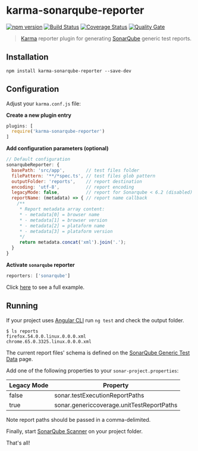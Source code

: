 # karma-sonarqube-reporter
[![npm version](https://img.shields.io/npm/v/karma-sonarqube-reporter.svg?style=round-square)](https://www.npmjs.com/package/karma-sonarqube-reporter)
[![Build Status](https://travis-ci.org/fadc80/karma-sonarqube-reporter.svg?branch=master)](https://travis-ci.org/fadc80/karma-sonarqube-reporter)
[![Coverage Status](https://coveralls.io/repos/github/fadc80/karma-sonarqube-reporter/badge.svg?branch=master)](https://coveralls.io/github/fadc80/karma-sonarqube-reporter?branch=master)
[![Quality Gate](https://sonarcloud.io/api/project_badges/measure?project=karma-sonarqube-reporter&metric=alert_status)](https://sonarcloud.io/dashboard/index/karma-sonarqube-reporter)
> [Karma][1] reporter plugin for generating [SonarQube][2] generic test reports.

## Installation

`npm install karma-sonarqube-reporter --save-dev`

## Configuration

Adjust your `karma.conf.js` file:

**Create a new plugin entry**

```typescript
plugins: [
  require('karma-sonarqube-reporter')
]
```

**Add configuration parameters (optional)**

```javascript
// Default configuration
sonarqubeReporter: {
  basePath: 'src/app',        // test files folder
  filePattern: '**/*spec.ts', // test files glob pattern
  outputFolder: 'reports',    // report destination
  encoding: 'utf-8',          // report encoding
  legacyMode: false,          // report for Sonarqube < 6.2 (disabled)
  reportName: (metadata) => { // report name callback
    /**
     * Report metadata array content:
     * - metadata[0] = browser name
     * - metadata[1] = browser version
     * - metadata[2] = plataform name
     * - metadata[3] = plataform version
     */
     return metadata.concat('xml').join('.');
  }
}
```

**Activate `sonarqube` reporter**

```typescript
reporters: ['sonarqube']
```

Click [here][3] to see a full example.

## Running

If your project uses [Angular CLI][4] run `ng test` and check the output folder.

```command
$ ls reports
firefox.54.0.0.linux.0.0.0.xml
chrome.65.0.3325.linux.0.0.0.xml
```

The current report files' schema is defined on the [SonarQube Generic Test Data][5] page.

Add one of the following properties to your `sonar-project.properties`:

| Legacy Mode | Property                                  |
| ----------- | ----------------------------------------- |
| false       | sonar.testExecutionReportPaths            |
| true        | sonar.genericcoverage.unitTestReportPaths |

Note report paths should be passed in a comma-delimited.

Finally, start [SonarQube Scanner][6] on your project folder.

That's all!

[1]: https://karma-runner.github.io/2.0/index.html
[2]: https://www.sonarqube.org/
[3]: https://github.com/fadc80/karma-sonarqube-reporter/blob/master/karma.conf.js
[4]: https://github.com/angular/angular-cli
[5]: https://docs.sonarqube.org/display/SONAR/Generic+Test+Data#GenericTestData-GenericExecution
[6]: https://docs.sonarqube.org/display/SCAN/Analyzing+with+SonarQube+Scanner